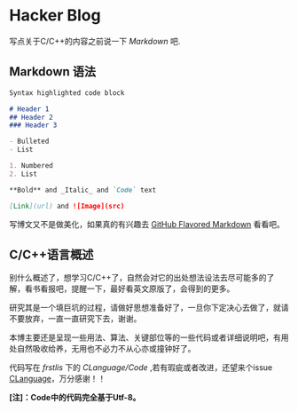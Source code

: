 #  Hacker Blog

写点关于C/C++的内容之前说一下 *Markdown* 吧.

## Markdown 语法

```markdown
Syntax highlighted code block

# Header 1
## Header 2
### Header 3

- Bulleted
- List

1. Numbered
2. List

**Bold** and _Italic_ and `Code` text

[Link](url) and ![Image](src)
```
写博文又不是做美化，如果真的有兴趣去 [GitHub Flavored Markdown](https://guides.github.com/features/mastering-markdown/) 看看吧。

## C/C++语言概述

别什么概述了，想学习C/C++了，自然会对它的出处想法设法去尽可能多的了解，看书看报吧，提醒一下，最好看英文原版了，会得到的更多。

研究其是一个填巨坑的过程，请做好思想准备好了，一旦你下定决心去做了，就请不要放弃，一直一直研究下去，谢谢。

本博主要还是呈现一些用法、算法、关键部位等的一些代码或者详细说明吧，有用处自然吸收给养，无用也不必力不从心亦或撞钟好了。

代码写在 *frstlis* 下的 *CLanguage/Code* ,若有瑕疵或者改进，还望来个issue [CLanguage](https://github.com/frstlis/CLanguage)，万分感谢！！

**[注]：Code中的代码完全基于Utf-8。**